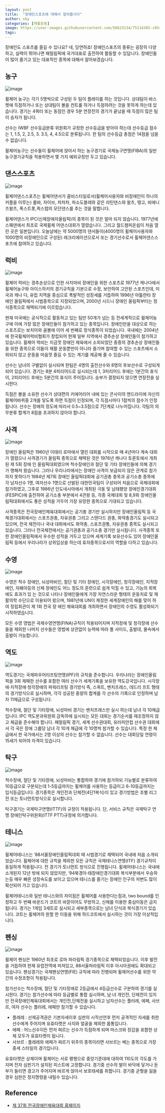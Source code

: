 ```yaml
---
layout: post
title:  "장애인스포츠에 대해서 알아봅시다"
author: sky
categories: [재활운동]
image: https://user-images.githubusercontent.com/56623134/75114365-c0547680-5698-11ea-87d0-6fc9c6ba460c.png
tags: 
---
```


장애인도 스포츠를 즐길 수 있나요? 네, 당연하죠! 장애인스포츠의 종류는 굉장히 다양하고, 실력이 뛰어나면 패럴림픽에 국가대표로 출전하여 활동할 수 있답니다. 장애인들이 많이 즐기고 있는 대표적인 종목에 대해서 알아보겠습니다.

## 농구

![image](https://user-images.githubusercontent.com/56623134/75114488-90f23980-5699-11ea-93a3-33bb4aa07414.png)

휠체어 농구는 각기 5명씩으로 구성된 두 팀이 플레이를 하는 것입니다. 상대팀이 바스켓에 득점하거나 또는 상대팀이 볼을 컨트롤 하거나 득점하려는 것을 못하게 하는데 있습니다. 경기는 4쿼터 또는 동점인 경우 5분 연장전의 경기가 끝났을 때 득점이 많은 팀이 승자가 됩니다. 

선수는 IWBF 선수등급분류 위원회가 규정한 선수등급을 받아야 하는데 선수등급 점수는 1, 1.5, 2, 2.5, 3. 3.5, 4, 4.5으로 분류됩니다. 한 팀의 선수등급 총점은 14점을 넘을 수 없습니다. 

휠체어농구는 선수들이 휠체어에 앉아서 하는 농구경기로 국제농구연맹(FIBA)의 일반 농구경기규칙을 적용하면서 몇 가지 예외규정만 두고 있습니다.

## 댄스스포츠

![image](https://user-images.githubusercontent.com/56623134/75114505-c4cd5f00-5699-11ea-9c8f-35508fbdbedf.png)

휠체어댄스스포츠는 휠체어댄서가 콤비스타일로서(휠체어사용자와 비장애인이 하나의 커플을 이루는) 룸바, 자이브, 차차차, 파소도블레와 같은 라틴댄스와 왈츠, 탱고, 비에니 즈왈츠, 폭스트롯,퀵스텝의 모던댄스를 추는 것을 말합니다. 

휠체어댄스가 IPC(신체장애자올림픽)의 종목이 된 것은 얼마 되지 않습니다. 1977년에 스웨덴에서 최초로 국제휠체 어댄스대회가 열렸습니다. 그리고 월드챔피온쉽이 처음 열린 곳은 일본입니다. 오늘날에는 약 5000명의 댄서들이(4000명의 휠체어사용자와 1000명의 비장애인으로 구성된) 레크리에이션으로서 또는 경기선수로서 휠체어댄스스포츠에 참여하고 있습니다.

## 럭비

![image](https://user-images.githubusercontent.com/56623134/75114538-21c91500-569a-11ea-8e45-9860a94ce19f.png)

휠체어 럭비는 경추손상으로 인한 사지마비 장애인을 위한 스포츠로 1977년 캐나다에서 휠체어농구와 아이스하키의 경기규칙을 기본으로 수정, 보안하여 고안된 스포츠인데, 미국과 캐나 다, 유럽 지역을 중심으로 폭발적인 성장세를 거듭하여 1996년 아틀란타 장애인 올림픽에서 시범종목으로 지정되었으며, 2000년 시드니 장애인 올림픽부터는 정식종목으로 채택되기에 이르렀습니다. 

현재 미국에는 공식적으로 활동하고 있는 팀만 50개가 넘는 등 전세계적으로 휠체어농구에 이에 가장 많은 장애인들이 참가하고 있는 종목입니다. 장애인만을 대상으로 하는 스포츠로는 보치아와 골볼에 이어 세 번째로 정식종목이 되었습니다. 국내에는 2004년에 한국휠체어럭비협회가 창립되어 현재 일부 지역에서 경추손상 장애인들이 참가하고 있습니다. 휠체어 럭비는 지금껏 장애인 체육에서 소외되었던 중증의 경추손상 장애인들을 위한 종목으로 이들이 재활 운동뿐만이 아니라 즐기며 참여할 수 있는 스포츠에서 소외되지 않고 운동을 마음껏 즐길 수 있는 계기를 제공해 줄 수 있습니다. 

선수는 남녀의 구별없이 실시되며 한팀은 4명의 출전선수와 8명의 후보선수로 구성되게 되어 있습니다. 경기는 8분 4피리어드로 실시되는데 1, 3피리어드 후에는 1분간의 휴식이, 2피리어드 후에는 5분간의 휴식이 주어집니다. 승부가 결정되지 않으면 연장전을 실시한다. 

득점은 볼을 소유한 선수가 상대편의 키에어리어 내에 있는 콘사이의 엔드라이에 자신의 휠체어바퀴중 2개를 닿도록 하면 득점이 인정되며, 각 득점시마다 1점씩의 점수가 인정됩니다. 선수는 장애의 정도에 따라서 0.5~3.5점으로 7단계로 나누어집니다. 각팀의 의무분류 합계가 8점을 초과하지 않아야 합니다.

## 사격

![image](https://user-images.githubusercontent.com/56623134/75114573-6f458200-569a-11ea-863f-e9f728a68125.png)

장애인 올림픽은 1960년 이태리 로마에서 열린 대회를 시작으로 매 4년마다 계속 대회가 열렸으나 사격경기가 올림픽 종목으로 채택된 것은 1976년 캐나다 토론토에서 개최된 제 5회 장애 인 올림픽대회였으며 척수장애인과 절단 및 기타 장애인들에 의해 경기가 행해져 왔습니다. 그러나 우리나라에서는 장애인 사격이 보급되지 않은 관계로 참가하지 못하다가 1984년 제7회 장애인 올림픽대회에 공기권총 종목과 공기소총 종목에 각 남자선수 1명, 여자선수 1명으로 선발된 대한민국팀이 구성되어 처음으로 국제대회에 참가하였고, 그후로 1986년 인도네시아에서 개최된 극동 및 남태평양 장애인경기대회(FESPIC)에 출전하여 공기소총 부분에서 4관왕 등, 각종 국제대회 및 8,9회 장애인올림픽대회에서도 좋은 성적을 거두어 가장 유망한 종목으로 기대되고 있습니다. 

사격종목은 전국장애인체육대회에서는 공기총 경기만 실시하지만 장애인올림픽 등 국제경기대회에서는 스포츠권총, 자유권총 그리고 스탠다드 권총, 화약총경기도 실시되고 있으며, 전국 체전이나 국내 대회에서도 화약총, 스포츠권통, 자유권총 종목도 실시되고 있습니다. 그러나 전국체전에서는 공기권총과 공기소총 경기만 실시됩니다. 사격종목 또한 장애인올림픽에서 우수한 성적을 거두고 있으며 세계기록 보유선수도 있어 장애인올림픽 등에서 우리나라가 상위입상을 하는데 효자종목으로서의 역할을 다하고 있습니다.

## 수영

![image](https://user-images.githubusercontent.com/56623134/75114600-c186a300-569a-11ea-9f2d-d3706333d79e.png)

수영은 척수 장애인, 뇌성마비인, 절단 및 기타 장애인, 시각장애인, 청각장애인, 지적장애인, 자폐아등의 신체 장애인도 어느 정도의 훈련으로 쉽게 익힐 수 있고, 기능의 회복에도 효과가 있 는 것으로 나타나 장애인들에게 가장 자연스러운 형태의 운동치료 및 재활의학 수단으로 이용되어 왔으며, 1981년에 UN이 제정한 세계장애인의 해를 맞이 하여 정립회관이 제 1회 전국 장 애인 체육대회를 개최하면서 장애인의 수영도 활성화되기 시작하였습니다. 

모든 수영 영법은 국제수영연맹(FINA)규칙이 적용되어지며 지적장애 및 청각장애 선수들을 제외한 나머지 선수들은 영법에 상관없이 능력에 따라 풀 사이드, 출발대, 물속에서 출발이 가능합니다.

## 역도

![image](https://user-images.githubusercontent.com/56623134/75114612-e24ef880-569a-11ea-99c8-648d569dddb3.png)

역도경기는 국제파우어리프팅연맹(IPF)의 규칙을 준수합니다. 우리나라는 장애인올림픽을 3회 제패한 선수를 포함한 여러 선수가 세계기록을 보유한 역도강국입니다. 시각장애·지적장애·청각장애의 파워리프팅 경기방식 즉, 스쿼트, 벤치프레스, 데드리 프트 형태의 경기방식으로 실시하며, 각각 성공된 중량의 합계를 각 선수의 기록으로 인정하며 남자 11체급으로 구성됩니다. 

척수장애, 절단 및 기타장애, 뇌성마비 경기는 벤치프레스만 실시 하는데 남녀 각 10체급입니다. IPC 역도분과위원회 감독하에 실시되는 모든 대회는 경기순서를 재조정하지 않고 체급을 준수해야 합니다. 패럴림픽 경기, 세계 선수권대회, 유러피안컵 선수권 대회에서 각 국은 장애 그룹당 남녀 각 10개 체급에 각 10명씩 참가할 수 있습니다. 특정 한 체급에서 한 국가에서는 2명 이상의 선수는 참가할 수 없습니다. 선수는 대회당일 연령이 15세가 되어야 자격이 있습니다.

## 탁구

![image](https://user-images.githubusercontent.com/56623134/75114637-26da9400-569b-11ea-86d5-d076d6457fd8.png)

척수장애, 절단 및 기타장애, 뇌성마비는 통합하여 경기에 참가하되 기능별로 분류하여 10등급으로 구분되는데 1-5등급까지는 휠체어를 사용하는 등급이고 6-10등급까지는 입식등급입니다. 경기종목은 개인전과 단체전(4단1복식)이 있고 경기방법은 조별 리그전 또는 토너먼트방식으로 실시합니다. 

탁구경기는 국제탁구연맹(ITTF)의 규정이 적용됩니다. 단, 서비스 규칙은 국제탁구 연맹 장애인탁구위원회(ITTF PTT)규정에 의거합니다.

## 테니스

![image](https://user-images.githubusercontent.com/56623134/75114655-512c5180-569b-11ea-8ffb-b4ee1b4ec82f.png)

휠체어테니스는 ’88서울장애인올림픽대회 때 시범경기로 채택되어 국내에 처음 소개되었습니다. 휠체어에 대한 규칙을 제외한 모든 규칙은 국제테니스연맹(ITF) 경기규칙이 동일하게 적용됩니다. 전 경기가 토너먼트 방식으로 진행됩니다. 휠체어테니스는 국내에 소개된지 12년 밖에 되지 않았지만, ‘94북경아·태장애인경기대회 복식부분에서 우승하는등 매우 빠른 성장속도를 보이고 있으며 테니스를 즐기는 장애인 인구의 저변도 많이 확산되어 가고 있습니다. 

휠체어테니스와 일반 테니스와의 차이점은 휠체어를 사용한다는점과, two bound를 인정하고 두 번째 바운드가 코트의 바깥이어도 무방하고, 신체를 이용한 중심이동은 금지됩니다. 경기는 1게임 3세트로 실시되고 세부종목으로는 남녀 단식과 복식경기가 있습니다. 코트는 휠체어의 원할 한 이동을 위해 하드코트에서 실시하는 것이 가장 이상적입니다.

## 펜싱

![image](https://user-images.githubusercontent.com/56623134/75114693-a9635380-569b-11ea-971c-661527dac1e1.png)

휠체어 펜싱은 1960년 최초로 로마 파라림픽 경기종목으로 채택되었습니다. 이후 발전을 거듭하여 현재 유럽전역에 퍼져있고, 88서울파라림픽 이후 아시아권에도 확대되고 있습니다. 펜싱경기는 국제펜싱연맹(FIE) 규칙에 따라 진행되며 휠체어선수를 위한 약간의 수정조항이 적용됩니다. 

참가선수는 척수장애, 절단 및 기타장애로 2등급에서 4등급선수로 구분하여 경기를 실시한다. 경기는 참가선수에 따라 등급별로 통합 실시하며, 남·녀 개인전, 단체전이 있지만 전국장애인체육대회에서는 개인전,단체전을 실시하고 남자선수는 플러레, 에페, 사브르, 여자 선수는 플러레, 에페만 참가할 수 있습니다.

  - 플레레 : 선제공격권은 기본자세이후 심판의 시작선언후 먼저 공격적인 자세를 취한 선수에게 주어지며 유효타켓은 사지와 얼굴을 제외한 몸통입니다.
  - 에페 : 어느선수이든 먼저 찌르는 선수가 득점하게 되며 마스크와 장갑을 포함한 상체 모두가 유효타켓이 됩니다.
  - 사브르 : 플레레와 에페가 찌르기 위주의 종목이라면 사브르는 베는 종목으로 가장 중세 스타일의 경기입니다.
  
유효타켓은 상체이며 휠체어는 서로 평행으로 중앙기준대에 대하여 110도의 각도를 가지며 전자 심판기가 설치된 피스트에 고정합니다. 경기중 선수의 발이 바닥에 닿거나 둔부가 들리면 경고가 주어지며 바르게 앉아서 보호태세를 취합니다. 경기중 균형을 잃을 경우 심판은 정지명령을 내릴수 있습니다.

## Reference
- [제 37회 전국장애인체육대회 홈페이지](http://37thnational.koreanpc.kr/npg/sports)
